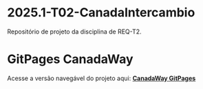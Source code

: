 # 2025.1-T02-CanadaIntercambio
Repositório de projeto da disciplina de REQ-T2.

# GitPages CanadaWay
Acesse a versão navegável do projeto aqui: **[CanadaWay GitPages](https://mdsreq-fga-unb.github.io/2025.1-T02-CanadaIntercambio/)**  

